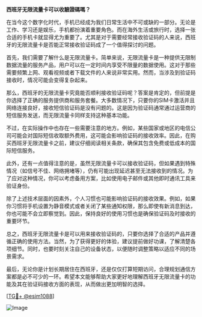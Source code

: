 **西班牙无限流量卡可以收驗證碼嗎？**

在当今这个数字化时代，手机已经成为我们日常生活中不可或缺的一部分。无论是工作、学习还是娱乐，手机都扮演着重要角色。而在海外生活或旅行时，选择一张合适的手机卡就显得尤为重要了。尤其是对于需要经常接收验证码的人来说，西班牙的无限流量卡是否能正常接收验证码成了一个值得探讨的问题。

首先，我们需要了解什么是无限流量卡。简单来说，无限流量卡是一种提供无限制数据流量的服务产品，用户可以在一定时间内享受不限量的数据使用。这对于那些需要频繁上网、观看视频或者下载文件的人来说非常实用。然而，当涉及到验证码接收时，情况可能会变得复杂起来。

那么，西班牙的无限流量卡究竟能否顺利接收验证码呢？答案是肯定的，但前提是你选择了正确的服务提供商和服务套餐。大多数情况下，只要你的SIM卡激活并且网络连接良好，接收短信验证码是没有问题的。这是因为验证码通常通过运营商的短信服务发送，而无限流量卡同样支持这种基本功能。

不过，在实际操作中也存在一些需要注意的地方。例如，某些国家或地区的电信公司可能会对国际短信收取额外费用，这可能会影响验证码的接收效率。因此，在购买西班牙无限流量卡之前，建议仔细阅读相关条款，确保其包含免费或低成本的国际短信服务。

此外，还有一点值得注意的是，虽然无限流量卡可以接收验证码，但如果遇到特殊情况（如信号不佳、网络拥堵等），仍有可能出现延迟甚至无法接收到的情况。为了应对这种情况，你可以考虑备用方案，比如使用电子邮件或其他即时通讯工具来验证身份。

除了上述技术层面的因素外，个人习惯也可能影响验证码的接收效果。例如，如果你习惯将手机设置为静音模式或者关闭了某些通知权限，那么即使有新消息到达，你也可能不会立即察觉到。因此，保持良好的使用习惯也是确保验证码及时接收的重要环节。

总之，西班牙无限流量卡是可以用来接收验证码的，只要你选择了合适的产品并遵循正确的使用方法。当然，为了获得更好的体验，建议提前做好功课，了解清楚各项细节。同时，也要时刻关注自己的设备状态，以便随时调整策略以适应不同的场景需求。

最后，无论你是计划长期居住在西班牙，还是仅仅打算短期访问，合理规划通信方案都是必不可少的一环。希望本文能够帮助大家更好地理解西班牙无限流量卡的功能及其在验证码接收方面的表现，从而做出更加明智的选择。

[[TG💪+ @esim1088](https://t.me/s/esim1088)]

![Image](https://i.postimg.cc/4NQfJmqS/Snipaste-2025-05-13-00-14-12.png)